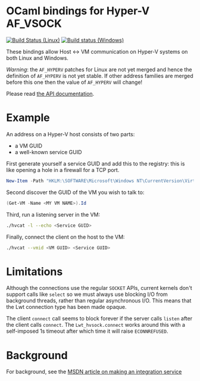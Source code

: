 # OCaml bindings for Hyper-V AF_VSOCK

[![Build Status (Linux)](https://travis-ci.org/mirage/ocaml-hvsock.svg)](https://travis-ci.org/mirage/ocaml-hvsock)
[![Build status (Windows)](https://ci.appveyor.com/api/projects/status/974tsg317b4k8xra?svg=true)](https://ci.appveyor.com/project/mirage/ocaml-hvsock/branch/master)

These bindings allow Host <-> VM communication on Hyper-V systems on both Linux
and Windows.

*Warning*: the `AF_HYPERV` patches for Linux are not yet merged and hence the
definition of `AF_HYPERV` is not yet stable. If other address families are merged
before this one then the value of `AF_HYPERV` will change!

Please read [the API documentation](https://djs55.github.io/ocaml-hvsock/index.html).

# Example

An address on a Hyper-V host consists of two parts:

- a VM GUID
- a well-known service GUID

First generate yourself a service GUID and add this to the registry: this is like
opening a hole in a firewall for a TCP port.

```powershell
New-Item -Path "HKLM:\SOFTWARE\Microsoft\Windows NT\CurrentVersion\Virtualization\GuestCommunicationServices" -Name <Service GUID>
```

Second discover the GUID of the VM you wish to talk to:

```powershell
(Get-VM -Name <MY VM NAME>).Id
```

Third, run a listening server in the VM:

```bash
./hvcat -l --echo <Service GUID>
```

Finally, connect the client on the host to the VM:

```bash
./hvcat --vmid <VM GUID> <Service GUID>
```

# Limitations

Although the connections use the regular `SOCKET` APIs, current kernels don't support
calls like `select` so we must always use blocking I/O from background threads, rather
than regular asynchronous I/O. This means that the Lwt connection type has been made
opaque.

The client `connect` call seems to block forever if the server calls `listen`
after the client calls `connect`. The `Lwt_hvsock.connect` works around this
with a self-imposed 1s timeout after which time it will raise `ECONNREFUSED`.

# Background

For background, see the [MSDN article on making an integration service](https://msdn.microsoft.com/en-us/virtualization/hyperv_on_windows/develop/make_mgmt_service)
